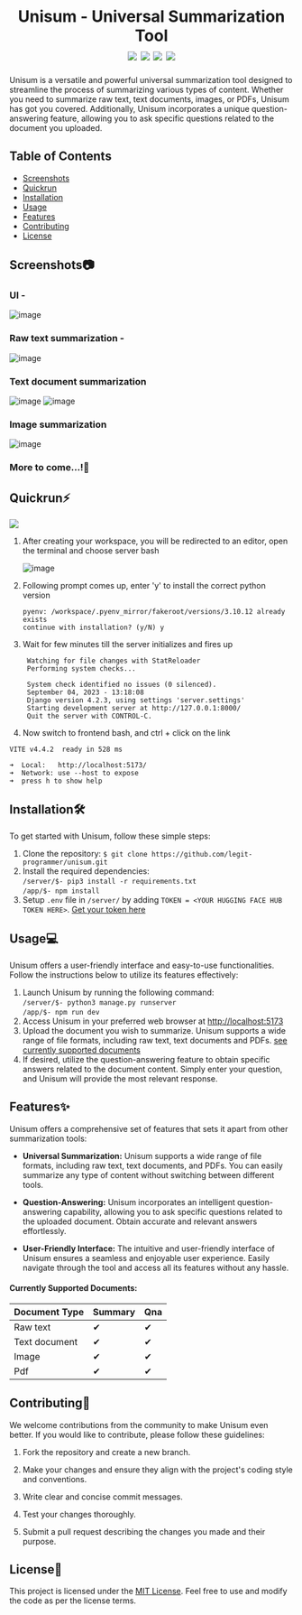 <h1 align="center">
    Unisum - Universal Summarization Tool<br>
    <img src="https://img.shields.io/badge/License-MIT-orange">
    <img src="https://img.shields.io/badge/Status-Development-blue">
    <img src="https://img.shields.io/badge/Contributions-Open-green">
    <a href="https://gitpod.io/#https://github.com/legit-programmer/unisum"><img src="https://img.shields.io/badge/Gitpod-reay--to--code-blue"></a>
</h1>
Unisum is a versatile and powerful universal summarization tool designed to streamline the process of summarizing various types of content. Whether you need to summarize raw text, text documents, images, or PDFs, Unisum has got you covered. Additionally, Unisum incorporates a unique question-answering feature, allowing you to ask specific questions related to the document you uploaded.

## Table of Contents
- [Screenshots](#screenshots)
- [Quickrun](#quickrun)
- [Installation](#installation)
- [Usage](#usage)
- [Features](#features)
- [Contributing](#contributing)
- [License](#license)

## Screenshots📷
### UI - 
![image](https://github.com/legit-programmer/unisum/assets/66078215/8cf76e2b-3eb7-4961-b888-a49066157b50)
### Raw text summarization - 
![image](https://github.com/legit-programmer/unisum/assets/66078215/25ffc6b8-e1fa-4bad-86f4-c7833c7ac0f6)

### Text document summarization
![image](https://github.com/legit-programmer/unisum/assets/66078215/f593682e-2764-46df-b7b2-af7398fe59a4)
![image](https://github.com/legit-programmer/unisum/assets/66078215/ed9a0dd3-7a38-4536-852d-d4fde126bc4a)

### Image summarization
![image](https://github.com/legit-programmer/unisum/assets/66078215/a2381884-c3da-4fa3-a4eb-60d31f6c95ea)


### More to come...!🚀



## Quickrun⚡
<a href="https://gitpod.io/#https://github.com/legit-programmer/unisum"><img src="https://camo.githubusercontent.com/76e60919474807718793857d8eb615e7a50b18b04050577e5a35c19421f260a3/68747470733a2f2f676974706f642e696f2f627574746f6e2f6f70656e2d696e2d676974706f642e737667"></a>

1. After creating your workspace, you will be redirected to an editor, open the terminal and choose server bash
   
    ![image](https://github.com/legit-programmer/unisum/assets/66078215/af6a9ebb-42b4-4ca1-b444-94cfc13c3817)
3. Following prompt comes up, enter 'y' to install the correct python version
   
    ```
    pyenv: /workspace/.pyenv_mirror/fakeroot/versions/3.10.12 already exists
    continue with installation? (y/N) y
    ```
5. Wait for few minutes till the server initializes and fires up
   
   ```
    Watching for file changes with StatReloader
    Performing system checks...
    
    System check identified no issues (0 silenced).
    September 04, 2023 - 13:18:08
    Django version 4.2.3, using settings 'server.settings'
    Starting development server at http://127.0.0.1:8000/
    Quit the server with CONTROL-C.
   ```
7. Now switch to frontend bash, and ctrl + click on the link
   
  ```
  VITE v4.4.2  ready in 528 ms

  ➜  Local:   http://localhost:5173/
  ➜  Network: use --host to expose
  ➜  press h to show help
  ```


## Installation🛠

To get started with Unisum, follow these simple steps:

1. Clone the repository:
```$ git clone https://github.com/legit-programmer/unisum.git```
2. Install the required dependencies:<br>
```/server/$- pip3 install -r requirements.txt```<br>
```/app/$- npm install```
3. Setup ```.env``` file in ```/server/``` by adding ```TOKEN = <YOUR HUGGING FACE HUB TOKEN HERE>```. [Get your token here](https://huggingface.co/)

## Usage💻

Unisum offers a user-friendly interface and easy-to-use functionalities. Follow the instructions below to utilize its features effectively:
1. Launch Unisum by running the following command:<br>
```/server/$- python3 manage.py runserver```<br>
```/app/$- npm run dev```
2. Access Unisum in your preferred web browser at [http://localhost:5173](http://localhost:5173)
3. Upload the document you wish to summarize. Unisum supports a wide range of file formats, including raw text, text documents  and PDFs. [see currently supported documents](#features)
4. If desired, utilize the question-answering feature to obtain specific answers related to the document content. Simply enter your question, and Unisum will provide the most relevant response.

## Features✨

Unisum offers a comprehensive set of features that sets it apart from other summarization tools:

- **Universal Summarization:** Unisum supports a wide range of file formats, including raw text, text documents, and PDFs. You can easily summarize any type of content without switching between different tools.

- **Question-Answering:** Unisum incorporates an intelligent question-answering capability, allowing you to ask specific questions related to the uploaded document. Obtain accurate and relevant answers effortlessly.

- **User-Friendly Interface:** The intuitive and user-friendly interface of Unisum ensures a seamless and enjoyable user experience. Easily navigate through the tool and access all its features without any hassle.

#### Currently Supported Documents:
| Document Type | Summary | Qna |
| ------------- | ------ | --- |
| Raw text | ✔ | ✔ |
| Text document | ✔ | ✔ |
| Image | ✔ | ✔ |
| Pdf | ✔ | ✔ |


## Contributing💖

We welcome contributions from the community to make Unisum even better. If you would like to contribute, please follow these guidelines:

1. Fork the repository and create a new branch.

2. Make your changes and ensure they align with the project's coding style and conventions.

3. Write clear and concise commit messages.

4. Test your changes thoroughly.

5. Submit a pull request describing the changes you made and their purpose.

## License📃

This project is licensed under the [MIT License](LICENSE). Feel free to use and modify the code as per the license terms.
